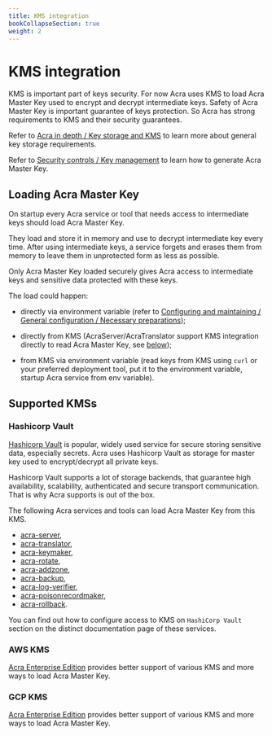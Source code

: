 ```yaml
---
title: KMS integration
bookCollapseSection: true
weight: 2
---
```


# KMS integration

KMS is important part of keys security. For now Acra uses KMS to load Acra Master Key used to encrypt and decrypt intermediate keys.
Safety of Acra Master Key is important guarantee of keys protection. So Acra has strong requirements to KMS and their security
guarantees.

Refer to [Acra in depth / Key storage and KMS](/acra/acra-in-depth/architecture/key-storage-and-kms/) to learn more about general key storage requirements.

Refer to [Security controls / Key management](/acra/security-controls/key-management/) to learn how to generate Acra Master Key.


## Loading Acra Master Key

On startup every Acra service or tool that needs access to intermediate keys should load Acra Master Key. 

They load and store it in memory and use to decrypt intermediate key every time. After using intermediate keys, a service forgets and erases them from memory to leave them in unprotected form as less as possible. 

Only Acra Master Key loaded securely gives Acra access to intermediate keys and sensitive data protected with these keys.


The load could happen:

* directly via environment variable (refer to [Configuring and maintaining / General configuration / Necessary preparations](/acra/configuring-maintaining/general-configuration/necessary-preparations/));

* directly from KMS (AcraServer/AcraTranslator support KMS integration directly to read Acra Master Key, see [below](#supported-kmss));

* from KMS via environment variable (read keys from KMS using `curl` or your preferred deployment tool, put it to the environment variable, startup Acra service from env variable).


## Supported KMSs

### Hashicorp Vault

[Hashicorp Vault](https://www.vaultproject.io/) is popular, widely used service for secure storing sensitive data, 
especially secrets. Acra uses Hashicorp Vault as storage for master key used to encrypt/decrypt all private keys.

Hashicorp Vault supports a lot of storage backends, that guarantee high availability, scalability, authenticated and 
secure transport communication. That is why Acra supports is out of the box.


The following Acra services and tools can load Acra Master Key from this KMS. 

* [acra-server](/acra/configuring-maintaining/general-configuration/acra-server/#hashicorp-vault),
* [acra-translator](/acra/configuring-maintaining/general-configuration/acra-translator/#hashicorp-vault),
* [acra-keymaker](/acra/configuring-maintaining/general-configuration/acra-keymaker/#hashicorp-vault),
* [acra-rotate](/acra/configuring-maintaining/general-configuration/acra-rotate/#hashicorp-vault), 
* [acra-addzone](/acra/configuring-maintaining/general-configuration/acra-addzone/#hashicorp-vault),
* [acra-backup](/acra/configuring-maintaining/general-configuration/acra-backup/#hashicorp-vault),
* [acra-log-verifier](/acra/configuring-maintaining/general-configuration/acra-log-verifier/#hashicorp-vault),
* [acra-poisonrecordmaker](/acra/configuring-maintaining/general-configuration/acra-poisonrecordmaker/#hashicorp-vault),
* [acra-rollback](/acra/configuring-maintaining/general-configuration/acra-rollback/#hashicorp-vault).

You can find out how to configure access to KMS on `HashiCorp Vault` section on the distinct documentation page of these services.


### AWS KMS

[Acra Enterprise Edition](/acra/enterprise-edition/) provides better support of various KMS and more ways to load Acra Master Key.


### GCP KMS

[Acra Enterprise Edition](/acra/enterprise-edition/) provides better support of various KMS and more ways to load Acra Master Key.